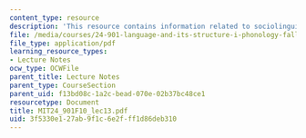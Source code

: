 ```yaml
---
content_type: resource
description: 'This resource contains information related to sociolinguistic variables. '
file: /media/courses/24-901-language-and-its-structure-i-phonology-fall-2010/3f5330e127ab9f1c6e2fff1d86deb310_MIT24_901F10_lec13.pdf
file_type: application/pdf
learning_resource_types:
- Lecture Notes
ocw_type: OCWFile
parent_title: Lecture Notes
parent_type: CourseSection
parent_uid: f13bd08c-1a2c-bead-070e-02b37bc48ce1
resourcetype: Document
title: MIT24_901F10_lec13.pdf
uid: 3f5330e1-27ab-9f1c-6e2f-ff1d86deb310
---
```

